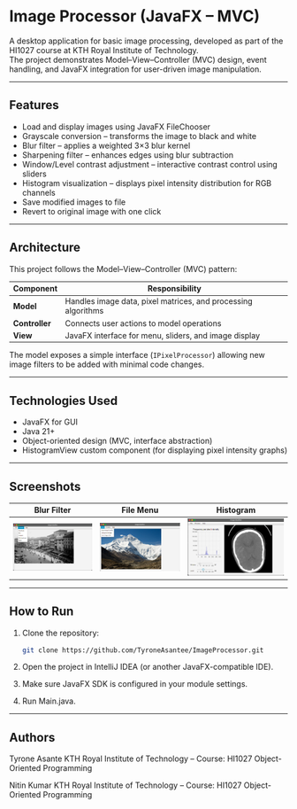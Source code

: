 # Image Processor (JavaFX – MVC)

A desktop application for basic image processing, developed as part of the HI1027 course at KTH Royal Institute of Technology.  
The project demonstrates Model–View–Controller (MVC) design, event handling, and JavaFX integration for user-driven image manipulation.

---

## Features

- Load and display images using JavaFX FileChooser
- Grayscale conversion – transforms the image to black and white
- Blur filter – applies a weighted 3×3 blur kernel
- Sharpening filter – enhances edges using blur subtraction
- Window/Level contrast adjustment – interactive contrast control using sliders
- Histogram visualization – displays pixel intensity distribution for RGB channels
- Save modified images to file
- Revert to original image with one click

---

## Architecture

This project follows the Model–View–Controller (MVC) pattern:

| Component | Responsibility |
|------------|----------------|
| **Model** | Handles image data, pixel matrices, and processing algorithms |
| **Controller** | Connects user actions to model operations |
| **View** | JavaFX interface for menu, sliders, and image display |

The model exposes a simple interface (`IPixelProcessor`) allowing new image filters to be added with minimal code changes.

---

## Technologies Used

- JavaFX for GUI
- Java 21+
- Object-oriented design (MVC, interface abstraction)
- HistogramView custom component (for displaying pixel intensity graphs)

---

## Screenshots

| Blur Filter                                 | File Menu                                     | Histogram                                      |
|---------------------------------------------|-----------------------------------------------|------------------------------------------------|
| ![Blur Filter](src/main/resources/Blur.png) | ![File Menu](src/main/resources/FileMenu.png) | ![Histogram](src/main/resources/Histogram.png) |

---

## How to Run

1. Clone the repository:
   ```bash
   git clone https://github.com/TyroneAsantee/ImageProcessor.git
2. Open the project in IntelliJ IDEA (or another JavaFX-compatible IDE).

3. Make sure JavaFX SDK is configured in your module settings.

4. Run Main.java.

---

## Authors
Tyrone Asante
KTH Royal Institute of Technology – Course: HI1027 Object-Oriented Programming

Nitin Kumar
KTH Royal Institute of Technology – Course: HI1027 Object-Oriented Programming